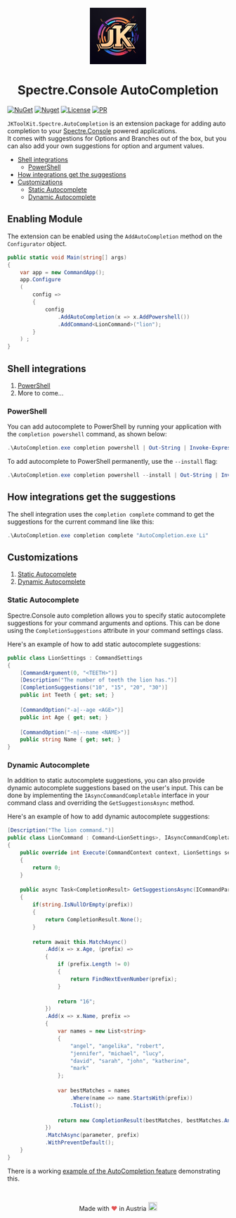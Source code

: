<p align="center">
  <a>
    <picture>
      <source media="(prefers-color-scheme: dark)" srcset="https://raw.githubusercontent.com/JKamsker/JKToolKit.Spectre.AutoCompletion/master/assets/logo/logo_small_128x128.png">
      <img src="https://raw.githubusercontent.com/JKamsker/JKToolKit.Spectre.AutoCompletion/master/assets/logo/logo_small_128x128.png" height="128">
    </picture>
    <h1 align="center">Spectre.Console AutoCompletion</h1>
  </a>
</p>

<!-- 
    Badges: Nuget, GitHub Actions, CodeFactor, License
 -->

[![NuGet](https://img.shields.io/nuget/v/JKToolKit.Spectre.AutoCompletion)](https://www.nuget.org/packages/JKToolKit.Spectre.AutoCompletion/) [![Nuget](https://img.shields.io/nuget/dt/JKToolKit.Spectre.AutoCompletion)](https://www.nuget.org/packages/JKToolKit.Spectre.AutoCompletion)
[![License](https://img.shields.io/github/license/JKamsker/JKToolKit.Spectre.AutoCompletion)](LICENSE) [![PR](https://img.shields.io/badge/PR-Welcome-blue)](https://github.com/JKamsker/JKToolKit.Spectre.AutoCompletion/pulls)
<!-- [![GitHub Workflow Status](https://img.shields.io/github/workflow/status/JKamsker/JKToolKit.Spectre.AutoCompletion/.NET)]( -->
<!-- [![CodeFactor](https://www.codefactor.io/repository/github/jkamsker/jktoolkit.spectre.autocompletion/badge)](https://www.codefactor.io/repository/github/jkamsker/jktoolkit.spectre.autocompletion) -->


``JKToolKit.Spectre.AutoCompletion`` is an extension package for adding auto completion to your [Spectre.Console](https://github.com/spectreconsole/spectre.console) powered applications. </br>
It comes with suggestions for Options and Branches out of the box, but you can also add your own suggestions for option and argument values.

- [Shell integrations](#shell-integrations)
  - [PowerShell](#powershell)
- [How integrations get the suggestions](#how-integrations-get-the-suggestions)
- [Customizations](#customizations)
  - [Static Autocomplete](#static-autocomplete)
  - [Dynamic Autocomplete](#dynamic-autocomplete)


## Enabling Module

The extension can be enabled using the `AddAutoCompletion` method on the `Configurator` object.

```csharp
public static void Main(string[] args)
{
    var app = new CommandApp();
    app.Configure
    (
        config =>
        {
            config
                .AddAutoCompletion(x => x.AddPowershell())
                .AddCommand<LionCommand>("lion");
        }
    ) ;
}
```

## Shell integrations
1. [PowerShell](#powershell)
3. More to come...


### PowerShell

You can add autocomplete to PowerShell by running your application with the `completion powershell` command, as shown below:


```powershell
.\AutoCompletion.exe completion powershell | Out-String | Invoke-Expression
```

To add autocomplete to PowerShell permanently, use the `--install` flag:

```powershell
.\AutoCompletion.exe completion powershell --install | Out-String | Invoke-Expression
```

## How integrations get the suggestions

The shell integration uses the `completion complete` command to get the suggestions for the current command line like this:

```powershell
.\AutoCompletion.exe completion complete "AutoCompletion.exe Li"
```

## Customizations
1. [Static Autocomplete](#static-autocomplete) 
2. [Dynamic Autocomplete](#dynamic-autocomplete)

### Static Autocomplete

Spectre.Console auto completion allows you to specify static autocomplete suggestions for your command arguments and options. This can be done using the `CompletionSuggestions` attribute in your command settings class.

Here's an example of how to add static autocomplete suggestions:

```csharp
public class LionSettings : CommandSettings
{
    [CommandArgument(0, "<TEETH>")]
    [Description("The number of teeth the lion has.")]
    [CompletionSuggestions("10", "15", "20", "30")]
    public int Teeth { get; set; }

    [CommandOption("-a|--age <AGE>")]
    public int Age { get; set; }

    [CommandOption("-n|--name <NAME>")]
    public string Name { get; set; }
}
```

### Dynamic Autocomplete

In addition to static autocomplete suggestions, you can also provide dynamic autocomplete suggestions based on the user's input. This can be done by implementing the `IAsyncCommandCompletable` interface in your command class and overriding the `GetSuggestionsAsync` method.

Here's an example of how to add dynamic autocomplete suggestions:

```csharp
[Description("The lion command.")]
public class LionCommand : Command<LionSettings>, IAsyncCommandCompletable
{
    public override int Execute(CommandContext context, LionSettings settings)
    {
        return 0;
    }

    public async Task<CompletionResult> GetSuggestionsAsync(ICommandParameterInfo parameter, string? prefix)
    {
        if(string.IsNullOrEmpty(prefix))
        {
            return CompletionResult.None();
        }

        return await this.MatchAsync()
            .Add(x => x.Age, (prefix) =>
            {
                if (prefix.Length != 0)
                {
                    return FindNextEvenNumber(prefix);
                }

                return "16";
            })
            .Add(x => x.Name, prefix =>
            {
                var names = new List<string>
                {
                    "angel", "angelika", "robert",
                    "jennifer", "michael", "lucy",
                    "david", "sarah", "john", "katherine",
                    "mark"
                };

                var bestMatches = names
                    .Where(name => name.StartsWith(prefix))
                    .ToList();

                return new CompletionResult(bestMatches, bestMatches.Any());
            })
            .MatchAsync(parameter, prefix)
            .WithPreventDefault();
    }
}
```


There is a working [example of the AutoCompletion feature](src/samples/AutoCompletionExample/Program.cs) demonstrating this.

</br>
<p align="center">
Made with <span style="color: #e25555;">&hearts;</span> in Austria <img src="https://images.emojiterra.com/google/noto-emoji/v2.034/128px/1f1e6-1f1f9.png" width="20" height="20"/> 
</p>